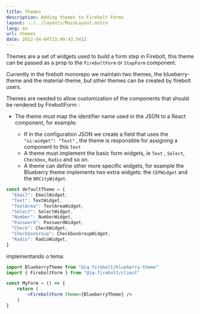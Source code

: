 ```yaml
---
title: Themes
description: Adding themes to Firebolt Forms
layout: ../../layouts/MainLayout.astro
lang: en
url: themes
date: 2022-04-04T13:49:43.541Z
---
```

Themes are a set of widgets used to build a form step in Firebolt, this theme can be passed as a prop to the `FireboltForm` or `StepForm` component.

Currently in the firebolt monorepo we maintain two themes, the blueberry-theme and the material-theme, but other themes can be created by firebolt users.

Themes are needed to allow customization of the components that should be rendered by FireboltForm :

* The theme must map the identifier name used in the JSON to a React component, for example:

  * If in the configuration JSON we create a field that uses the `"ui:widget": "Text"` , the theme is responsible for assigning a component to this `Text`
  * A theme must implement the basic form widgets, ie `Text` , `Select`, `Checkbox`, `Radio` and so on.
  * A theme can define other more specific widgets, for example the Blueberry theme implements two extra widgets: the `CEPWidget` and the `BRCityWidget`.

```javascript
const defaultTheme = {
  "Email": EmailWidget,
  "Text": TextWidget,
  "TextArea": TextAreaWidget,
  "Select": SelectWidget,
  "Number": NumberWidget,
  "Password": PasswordWidget,
  "Check": CheckWidget,
  "CheckboxGroup": CheckboxGroupWidget,
  "Radio": RadioWidget,
}
```

implementando o tema:

```jsx
import BlueberryTheme from "@iq-firebolt/blueberry-theme"
import { FireboltForm } from "@iq-firebolt/client"

const MyForm = () => {
	return (
		<FireboltForm theme={BlueberryTheme} />
	)
}
```
